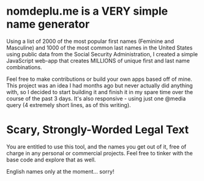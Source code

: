 nomdeplu.me is a VERY simple name generator
============

Using a list of 2000 of the most popular first names (Feminine and Masculine) and 1000 of the most common last names in the United States using public data from the Social Security Administration, I created a simple JavaScript web-app that creates MILLIONS of unique first and last name combinations. 

Feel free to make contributions or build your own apps based off of mine. This project was an idea I had months ago but never actually did anything with, so I decided to start building it and finish it in my spare time over the course of the past 3 days. It's also responsive - using just one @media query (4 extremely short lines, as of this writing).

Scary, Strongly-Worded Legal Text
============
You are entitled to use this tool, and the names you get out of it, free of charge in any personal or commercial projects.
Feel free to tinker with the base code and explore that as well.

English names only at the moment... sorry!
